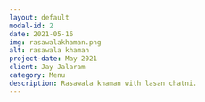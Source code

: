 ```yaml
---
layout: default
modal-id: 2
date: 2021-05-16
img: rasawalakhaman.png
alt: rasawala khaman
project-date: May 2021
client: Jay Jalaram
category: Menu
description: Rasawala khaman with lasan chatni.
---
```

